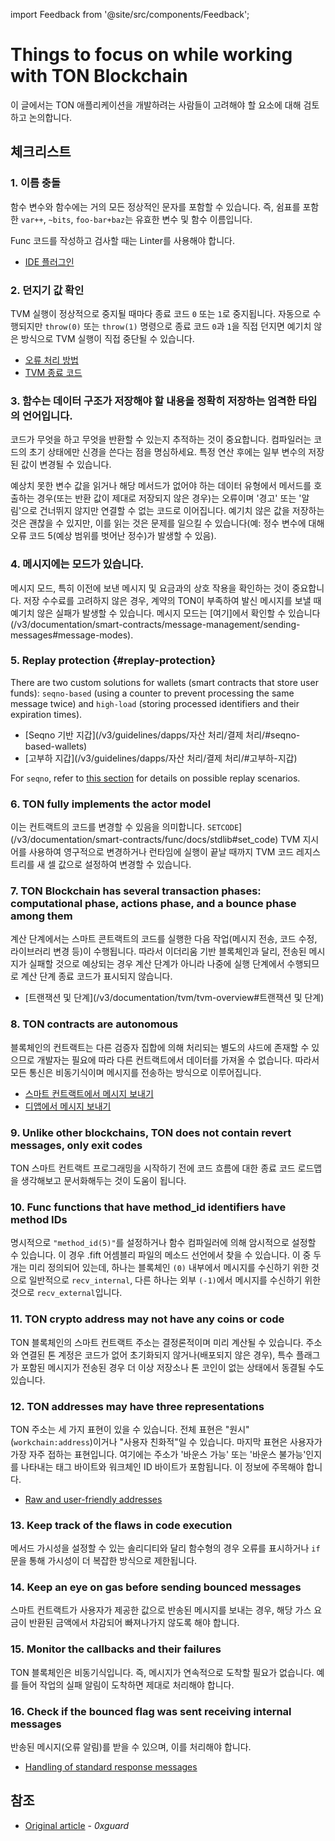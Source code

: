 import Feedback from '@site/src/components/Feedback';

# Things to focus on while working with TON Blockchain

이 글에서는 TON 애플리케이션을 개발하려는 사람들이 고려해야 할 요소에 대해 검토하고 논의합니다.

## 체크리스트

### 1. 이름 충돌

함수 변수와 함수에는 거의 모든 정상적인 문자를 포함할 수 있습니다. 즉, 쉼표를 포함한 `var++`, `~bits`, `foo-bar+baz`는 유효한 변수 및 함수 이름입니다.

Func 코드를 작성하고 검사할 때는 Linter를 사용해야 합니다.

- [IDE 플러그인](/v3/documentation/smart-contacts/getting-started/ide-plugins/)

### 2. 던지기 값 확인

TVM 실행이 정상적으로 중지될 때마다 종료 코드 `0` 또는 `1`로 중지됩니다. 자동으로 수행되지만 `throw(0)` 또는 `throw(1)` 명령으로 종료 코드 `0`과 `1`을 직접 던지면 예기치 않은 방식으로 TVM 실행이 직접 중단될 수 있습니다.

- [오류 처리 방법](/v3/documentation/smart-contacts/func/docs/builtins#throwing-exceptions)
- [TVM 종료 코드](/v3/documentation/tvm/tvm-exit-codes)

### 3. 함수는 데이터 구조가 저장해야 할 내용을 정확히 저장하는 엄격한 타입의 언어입니다.

코드가 무엇을 하고 무엇을 반환할 수 있는지 추적하는 것이 중요합니다. 컴파일러는 코드의 초기 상태에만 신경을 쓴다는 점을 명심하세요. 특정 연산 후에는 일부 변수의 저장된 값이 변경될 수 있습니다.

예상치 못한 변수 값을 읽거나 해당 메서드가 없어야 하는 데이터 유형에서 메서드를 호출하는 경우(또는 반환 값이 제대로 저장되지 않은 경우)는 오류이며 '경고' 또는 '알림'으로 건너뛰지 않지만 연결할 수 없는 코드로 이어집니다. 예기치 않은 값을 저장하는 것은 괜찮을 수 있지만, 이를 읽는 것은 문제를 일으킬 수 있습니다(예: 정수 변수에 대해 오류 코드 5(예상 범위를 벗어난 정수)가 발생할 수 있음).

### 4. 메시지에는 모드가 있습니다.

메시지 모드, 특히 이전에 보낸 메시지 및 요금과의 상호 작용을 확인하는 것이 중요합니다. 저장 수수료를 고려하지 않은 경우, 계약의 TON이 부족하여 발신 메시지를 보낼 때 예기치 않은 실패가 발생할 수 있습니다. 메시지 모드는 [여기]에서 확인할 수 있습니다(/v3/documentation/smart-contracts/message-management/sending-messages#message-modes).

### 5. Replay protection {#replay-protection}

There are two custom solutions for wallets (smart contracts that store user funds): `seqno-based` (using a counter to prevent processing the same message twice) and `high-load` (storing processed identifiers and their expiration times).

- [Seqno 기반 지갑](/v3/guidelines/dapps/자산 처리/결제 처리/#seqno-based-wallets)
- [고부하 지갑](/v3/guidelines/dapps/자산 처리/결제 처리/#고부하-지갑)

For `seqno`, refer to [this section](/v3/documentation/smart-contracts/message-management/sending-messages#mode3) for details on possible replay scenarios.

### 6. TON fully implements the actor model

이는 컨트랙트의 코드를 변경할 수 있음을 의미합니다. `SETCODE`](/v3/documentation/smart-contracts/func/docs/stdlib#set_code) TVM 지시어를 사용하여 영구적으로 변경하거나 런타임에 실행이 끝날 때까지 TVM 코드 레지스트리를 새 셀 값으로 설정하여 변경할 수 있습니다.

### 7. TON Blockchain has several transaction phases: computational phase, actions phase, and a bounce phase among them

계산 단계에서는 스마트 콘트랙트의 코드를 실행한 다음 작업(메시지 전송, 코드 수정, 라이브러리 변경 등)이 수행됩니다. 따라서 이더리움 기반 블록체인과 달리, 전송된 메시지가 실패할 것으로 예상되는 경우 계산 단계가 아니라 나중에 실행 단계에서 수행되므로 계산 단계 종료 코드가 표시되지 않습니다.

- [트랜잭션 및 단계](/v3/documentation/tvm/tvm-overview#트랜잭션 및 단계)

### 8. TON contracts are autonomous

블록체인의 컨트랙트는 다른 검증자 집합에 의해 처리되는 별도의 샤드에 존재할 수 있으므로 개발자는 필요에 따라 다른 컨트랙트에서 데이터를 가져올 수 없습니다. 따라서 모든 통신은 비동기식이며 메시지를 전송하는 방식으로 이루어집니다.

- [스마트 컨트랙트에서 메시지 보내기](/v3/documentation/smart-contract/message-management/sending-messages)
- [디앱에서 메시지 보내기](/v3/guidelines/ton-connect/guidelines/sending-messages)

### 9. Unlike other blockchains, TON does not contain revert messages, only exit codes

TON 스마트 컨트랙트 프로그래밍을 시작하기 전에 코드 흐름에 대한 종료 코드 로드맵을 생각해보고 문서화해두는 것이 도움이 됩니다.

### 10. Func functions that have method_id identifiers have method IDs

명시적으로 `"method_id(5)"`를 설정하거나 함수 컴파일러에 의해 암시적으로 설정할 수 있습니다. 이 경우 .fift 어셈블리 파일의 메소드 선언에서 찾을 수 있습니다. 이 중 두 개는 미리 정의되어 있는데, 하나는 블록체인 `(0)` 내부에서 메시지를 수신하기 위한 것으로 일반적으로 `recv_internal`, 다른 하나는 외부 `(-1)`에서 메시지를 수신하기 위한 것으로 `recv_external`입니다.

### 11. TON crypto address may not have any coins or code

TON 블록체인의 스마트 컨트랙트 주소는 결정론적이며 미리 계산될 수 있습니다. 주소와 연결된 톤 계정은 코드가 없어 초기화되지 않거나(배포되지 않은 경우), 특수 플래그가 포함된 메시지가 전송된 경우 더 이상 저장소나 톤 코인이 없는 상태에서 동결될 수도 있습니다.

### 12. TON addresses may have three representations

TON 주소는 세 가지 표현이 있을 수 있습니다.
전체 표현은 "원시"(`workchain:address`)이거나 "사용자 친화적"일 수 있습니다. 마지막 표현은 사용자가 가장 자주 접하는 표현입니다. 여기에는 주소가 '바운스 가능' 또는 '바운스 불가능'인지를 나타내는 태그 바이트와 워크체인 ID 바이트가 포함됩니다. 이 정보에 주목해야 합니다.

- [Raw and user-friendly addresses](/v3/documentation/smart-contracts/addresses#raw-and-user-friendly-addresses)

### 13. Keep track of the flaws in code execution

메서드 가시성을 설정할 수 있는 솔리디티와 달리 함수형의 경우 오류를 표시하거나 `if` 문을 통해 가시성이 더 복잡한 방식으로 제한됩니다.

### 14. Keep an eye on gas before sending bounced messages

스마트 컨트랙트가 사용자가 제공한 값으로 반송된 메시지를 보내는 경우, 해당 가스 요금이 반환된 금액에서 차감되어 빠져나가지 않도록 해야 합니다.

### 15. Monitor the callbacks and their failures

TON 블록체인은 비동기식입니다. 즉, 메시지가 연속적으로 도착할 필요가 없습니다. 예를 들어 작업의 실패 알림이 도착하면 제대로 처리해야 합니다.

### 16. Check if the bounced flag was sent receiving internal messages

반송된 메시지(오류 알림)를 받을 수 있으며, 이를 처리해야 합니다.

- [Handling of standard response messages](/v3/documentation/smart-contracts/message-management/internal-messages#handling-of-standard-response-messages)

## 참조

- [Original article](https://0xguard.com/things_to_focus_on_while_working_with_ton_blockchain) - *0xguard*

<Feedback />

